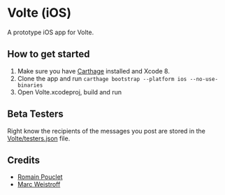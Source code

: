 # Volte (iOS)

A prototype iOS app for Volte.

## How to get started

1. Make sure you have [Carthage](https://github.com/Carthage/Carthage/) installed and Xcode 8.
2. Clone the app and run `carthage bootstrap --platform ios --no-use-binaries`
3. Open Volte.xcodeproj, build and run

## Beta Testers

Right know the recipients of the messages you post are stored in the [Volte/testers.json](Volte/testers.json) file.

## Credits 

* [Romain Pouclet](https://romain-pouclet.com) 
* [Marc Weistroff](http://www.delatech.net/en/)
